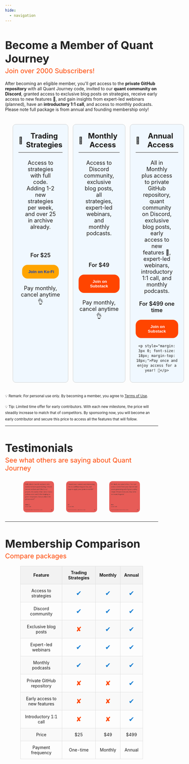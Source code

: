 ```yaml
---
hide:
  - navigation
---
```


<div style="text-align: left; margin-top: 10px; margin-bottom: 0px; padding-bottom: -10px;">
  <h1 style="font-size: 36px; font-weight: bold; color: #222222; margin-bottom: 5px;">Become a Member of Quant Journey</h1>
  <div style="font-size: 22px; color: #FF4500; margin-top: 0; margin-bottom: 20px">Join over 2000 Subscribers!</div>
</div>

After becoming an eligible member, you'll get access to the <b>private GitHub repository</b> with all Quant Journey code, invited to our <b>quant community on Discord</b>, granted access to exclusive blog posts on strategies, receive early access to new features 🚀, and gain insights from expert-led webinars (planned), have an <b>introductory 1:1 call</b>, and access to monthly podcasts. 
<br>Please note full package is from annual and founding membership only!

<div style="width: 90%; margin: auto; display: flex; justify-content: space-between; margin-top: 40px; margin-bottom: 30px;">

<div style="flex: 1; margin-right: 15px; padding: 18px; background-color: #f0f8ff; border: 1px solid #ccc; border-radius: 10px; text-align: center; display: flex; flex-direction: column; align-items: center;">
  <h3 style="font-size: 24px; font-weight: bold; display: flex; align-items: center; justify-content: center; margin: 5px 0;">
    <span style="font-size: 22px; margin-right: 10px;">🤖</span>
    Trading Strategies
  </h3>
  <hr style="width: 100%; margin: 5px 0;">

  <p style="margin: 3px 0; font-size: 18px; margin: 18px">Access to strategies with full code. Adding 1-2 new strategies per week, and over 25 in archive already.</p>
  <br><br><br>
  <p style="margin: 3px 0; font-size: 18px; font-weight: 600; margin-bottom: 18px">For $25</p>
  <a href="https://ko-fi.com/summary/b0fbef79-0595-4fbe-883e-258d0459e04f">
    <button style="background-color: #ffa500; color: #0c3bbd; font-weight: 600; padding:15px; border: none; border-radius: 18px; margin: 3px 0;">
      <span style="margin-right: 5px;"></span> Join on Ko-Fi 
    </button>
  </a>
  <p style="margin: 3px 0; font-size: 18px; margin-top: 18px;">Pay monthly, cancel anytime 👌</p>
</div>

<div style="flex: 1; margin-right: 15px; padding: 18px; background-color: #f0f8ff; border: 1px solid #ccc; border-radius: 10px; text-align: center; display: flex; flex-direction: column; align-items: center;">
  <h3 style="font-size: 24px; font-weight: bold; display: flex; align-items: center; justify-content: center; margin: 5px 0;">
    <span style="font-size: 22px; margin-right: 10px;">🚀</span>
    Monthly Access
  </h3>
  <hr style="width: 100%; margin: 5px 0;">

  <p style="margin: 3px 0; font-size: 18px; margin: 18px">Access to Discord community, exclusive blog posts, all strategies, expert-led webinars, and monthly podcasts.</p>

  <br><br>
  <p style="margin: 3px 0; font-size: 18px; font-weight: 600; margin-bottom: 18px">For $49</p>
  <a href="https://quantjourney.substack.com/subscribe?utm_medium=web&utm_source=subscribe-widget-preamble&utm_content=146663764&just_signed_up=true&requires_confirmation=&subscription_id=404282306&referral_token=srhj&next=https%3A%2F%2Fquantjourney.substack.com%2Fp%2Fupdate-to-the-quantjourney-framework">
    <button style="background-color: #FF4500; color: white; font-weight: 600; padding: 15px; border: none; border-radius: 18px; margin: 3px 0;">
      <span style="margin-right: 5px;"></span> Join on Substack
    </button>
  </a>
   <p style="margin: 3px 0; font-size: 18px; margin-top: 18px;">Pay monthly, cancel anytime 👌</p>
  
</div>

<div style="flex: 1; margin-right: 5px; padding: 18px; background-color: #f0f8ff; border: 1px solid #ccc; border-radius: 10px; text-align: center; display: flex; flex-direction: column; align-items: center;">
  <h3 style="font-size: 24px; font-weight: bold; display: flex; align-items: center; justify-content: center; margin: 5px 0;">
    <span style="font-size: 22px; margin-right: 10px;">🚀</span>
    Annual Access
  </h3>
  <hr style="width: 100%; margin: 5px 0;">

  <p style="margin: 3px 0; font-size: 18px; margin: 18px">All in Monthly plus access to private GitHub repository, quant community on Discord, exclusive blog posts, early access to new features 🚀, expert-led webinars, introductory 1:1 call, and monthly podcasts.</p>

  <p style="margin: 3px 0; font-size: 18px; font-weight: 600; margin-bottom: 18px;">For $499 one time</p>
  <a href="https://quantjourney.substack.com/subscribe?utm_medium=web&utm_source=subscribe-widget-preamble&utm_content=146663764&just_signed_up=true&requires_confirmation=&subscription_id=404282306&referral_token=srhj&next=https%3A%2F%2Fquantjourney.substack.com%2Fp%2Fupdate-to-the-quantjourney-framework">
    <button style="background-color: #FF4500; color: white; font-weight: 600; padding: 15px; border: none; border-radius: 18px; margin: 3px 0;">
      <span style="margin-right: 5px;"></span> Join on Substack
    </button>
  </a>
 
    <p style="margin: 3px 0; font-size: 18px; margin-top: 18px;">Pay once and enjoy access for a year! 🤘</p>

</div>

</div>

<sub>💡 Remark: For personal use only. By becoming a member, you agree to <a href="/terms/terms-of-usage/">Terms of Use</a>.</sub>

<sub>💡 Tip: Limited time offer for early contributors. With each new milestone, the price will steadily increase to match that of competitors. By sponsoring now, you will become an early contributor and secure this price to access all the features that will follow.</sub>

---

<div style="text-align: left; margin-top: 10px; margin-bottom: 0px;">
  <h1 style="font-size: 36px; font-weight: bold; color: #222222; margin-bottom: 5px;">Testimonials</h1>
  <div style="font-size: 22px; color: #FF4500; margin-top: 0; margin-bottom: 20px">See what others are saying about Quant Journey</div>
</div>

<div style="display: flex; align-items: center; width: 80%; justify-content: space-between; gap: 20px; margin: 20px auto;">
  <div style="flex: 1; padding: 10px; display: flex; justify-content: center;">
    <img src="/images/ref_1.jpg" alt="Testimonial 1" style="border-radius: 10px;">
  </div>
  <div style="flex: 1; padding: 10px; display: flex; justify-content: center;">
    <img src="/images/ref_2.jpg" alt="Testimonial 2" style="border-radius: 10px;">
  </div>
  <div style="flex: 1; padding: 10px; display: flex; justify-content: center;">
    <img src="/images/ref_3.jpg" alt="Testimonial 3" style="border-radius: 10px;">
  </div>
</div>


---

<div style="text-align: left; margin-top: 10px; margin-bottom: 0px;">
  <h2 style="font-size: 36px; font-weight: bold; color: #222222; margin-bottom: 5px;">Membership Comparison</h2>
  <div style="font-size: 22px; color: #FF4500; margin-top: 0; margin-bottom: 20px">Compare packages</div>
</div>

<div style="width: 80%; margin: 20px auto; padding-bottom: 100px;">
  <style>
    .comparison-table {
      width: 100%;
      border-collapse: collapse;
      margin-bottom: 20px;
    }
    .comparison-table th, .comparison-table td {
      border: 1px solid #ddd;
      padding: 12px;
      text-align: center;
    }
    .comparison-table th {
      background-color: #f2f2f2;
      font-weight: bold;
    }
    .comparison-table tr:nth-child(even) {
      background-color: #f9f9f9;
    }
    .comparison-table tr:hover {
      background-color: #f5f5f5;
    }
    .check {
      color: #177ed2;
      font-size: 22px;
    }
    .cross {
      color: #FF4500;
      font-size: 22px;
    }
  </style>

  <table class="comparison-table">
    <tr>
      <th>Feature</th>
      <th>Trading Strategies</th>
      <th>Monthly</th>
      <th>Annual</th>
    </tr>
    <tr>
      <td>Access to strategies</td>
      <td><span class="check">✔</span></td>
      <td><span class="check">✔</span></td>
      <td><span class="check">✔</span></td>
    </tr>
    <tr>
      <td>Discord community</td>
      <td><span class="check">✔</span></td>
      <td><span class="check">✔</span></td>
      <td><span class="check">✔</span></td>
    </tr>
    <tr>
      <td>Exclusive blog posts</td>
      <td><span class="cross">✘</span></td>
      <td><span class="check">✔</span></td>
      <td><span class="check">✔</span></td>
    </tr>
    <tr>
      <td>Expert-led webinars</td>
      <td><span class="check">✔</span></td>
      <td><span class="check">✔</span></td>
      <td><span class="check">✔</span></td>
    </tr>
    <tr>
      <td>Monthly podcasts</td>
      <td><span class="check">✔</span></td>
      <td><span class="check">✔</span></td>
      <td><span class="check">✔</span></td>
    </tr>
    <tr>
      <td>Private GitHub repository</td>
      <td><span class="cross">✘</span></td>
      <td><span class="cross">✘</span></td>
      <td><span class="check">✔</span></td>
    </tr>
    <tr>
      <td>Early access to new features</td>
      <td><span class="cross">✘</span></td>
      <td><span class="cross">✘</span></td>
      <td><span class="check">✔</span></td>
    </tr>
    <tr>
      <td>Introductory 1:1 call</td>
      <td><span class="cross">✘</span></td>
      <td><span class="cross">✘</span></td>
      <td><span class="check">✔</span></td>
    </tr>
    <tr>
      <td>Price</td>
      <td>$25</td>
      <td>$49</td>
      <td>$499</td>
    </tr>
    <tr>
      <td>Payment frequency</td>
      <td>One-time</td>
      <td>Monthly</td>
      <td>Annual</td>
    </tr>
  </table>
</div>
